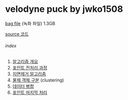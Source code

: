 # velodyne puck by jwko1508

[bag file](https://drive.google.com/file/d/10TMqJfjQOdHKxvL0Uat-nrA-G-aPBiDz/view?usp=sharing) (녹화 파일) 1.3GB

[source 코드](src/vlp/pharos_vlp_tilt/src/)

###### index
1. [알고리즘 개요](/docs/mdfile/algorithm_abstract.md)
2. [포인트 전처리 과정](/docs/mdfile/pretreatment.md)
3. [지면제거 알고리즘](/docs/mdfile/remove_ground.md)
4. [물체 객체 구분](/docs/mdfile/clustering.md) (clustering)
5. [데이터 병합](/docs/mdfile/data_combine.md)
6. [포인트 마지막 처리](/docs/mdfile/final_process.md)
